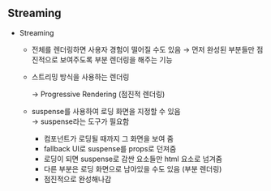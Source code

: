 ## Streaming
- Streaming
  - 전체를 렌더링하면 사용자 경험이 떨어질 수도 있음 → 먼저 완성된 부분들만 점진적으로 보여주도록 부분 렌더링을 해주는 기능
  - 스트리밍 방식을 사용하는 렌더링
    
    → Progressive Rendering (점진적 렌더링)
    
  - suspense를 사용하여 로딩 화면을 지정할 수 있음 <br>
   → suspense라는 도구가 필요함
    - 컴포넌트가 로딩될 때까지 그 화면을 보여 줌
    - fallback UI로 suspense를 props로 던져줌
    - 로딩이 되면 suspense로 감싼 요소들만 html 요소로 넘겨줌
    - 다른 부분은 로딩 화면으로 남아있을 수도 있음 (부분 렌더링)
    - 점진적으로 완성해나감
